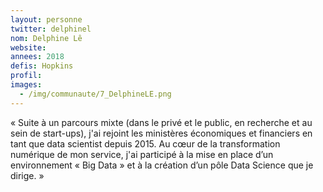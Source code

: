 ```yaml
---
layout: personne
twitter: delphinel
nom: Delphine Lê
website:
annees: 2018
defis: Hopkins
profil: 
images:
  - /img/communaute/7_DelphineLE.png
---
```


« Suite à un parcours mixte (dans le privé et le public, en recherche et
au sein de start-ups), j'ai rejoint les ministères
économiques et financiers en tant que data scientist depuis 2015. Au
cœur de la transformation numérique de mon service, j'ai participé à
la mise en place d’un environnement « Big Data » et à la création d’un
pôle Data Science que je dirige. »
